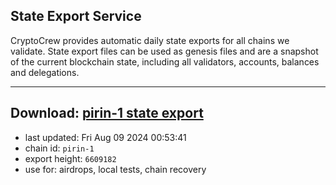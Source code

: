 ## State Export Service
CryptoCrew provides automatic daily state exports for all chains we validate. State export files can be used as genesis files and are a snapshot of the current blockchain state, including all validators, accounts, balances and delegations.

---
**Download: [pirin-1 state export](https://dl-eu2.ccvalidators.com/SERVICE/nolus/pirin-1_export_6609182.json)**
---

- last updated: Fri Aug 09 2024 00:53:41
- chain id: `pirin-1`
- export height: `6609182`
- use for: airdrops, local tests, chain recovery
